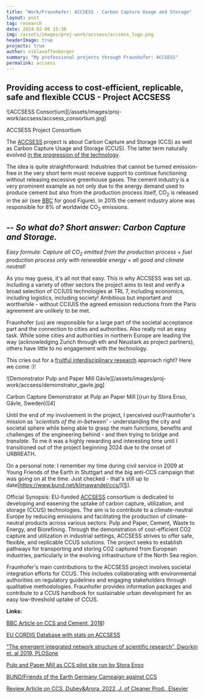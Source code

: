 ```yaml
---
title: "Work/Fraunhofer: ACCSESS - Carbon Capture Usage and Storage"
layout: post
tag: research
date: 2024-02-08 15:38
img: /assets/images/proj-work/accsess/accsess_logo.png
headerImage: true
projects: true
author: niklaseffenberger
summary: "My professional projects through Fraunhofer: ACCSESS"
permalink: accsess
---
```


## Providing access to cost-efficient, replicable, safe and flexible CCUS - Project ACCSESS

![ACCSESS Consortium][/assets/images/proj-work/accsess/accsess_consortium.jpg]
<figcaption class="caption">ACCSESS Project Consortium</figcaption>


The [ACCSESS][1] project is about Carbon Capture and Storage (CCS) as well as Carbon Capture Usage and Storage (CCUS). The latter term naturally evolved [in the progression of the technology][6].

The idea is quite straightforward: Industries that cannot be turned emission-free in the very short term  must receive support to continue functioning without releasing excessive greenhouse gases. The cement industry is a very prominent example as not only due to the energy demand used to produce cement but also from the production process itself, CO<sub>2</sub> is released in the air (see [BBC][0] for good Figure). In 2015 the cement industry alone was responsible for 8% of worldwide CO<sub>2</sub> emissions.

--
*So what do? Short answer: Carbon Capture and Storage.*
--

*Easy formula: Capture all CO<sub>2</sub> emitted from the production process + fuel production process only with renewable energy = all good and climate neutral!*

As you may guess, it's all not that easy. This is why ACCSESS was set up. Including a variety of other sectors the project aims to test and verify a broad selection of CC(U)S technologies at TRL 7, including economics, including logistics, including society! Ambitious but important and worthwhile - without CC(U)S the agreed emission reductions from the Paris agreement are unlikely to be met.

Fraunhofer (us) are responsible for a large part of the societal acceptance part and the connection to cities and authorities. Also really not an easy task. While some cities and authorities in northern Europe are leading the way (acknowledging Zurich through eth and Neustark as project partners), others have little to no engagement with the technology.

This cries out for a [fruitful interdisciplinary research][3] approach right? Here we come :)!

![Demonstrator Pulp and Paper Mill Gävle][/assets/images/proj-work/accsess/demonstrator_gavle.jpg]
<figcaption class="caption">Carbon Capture Demonstrator at Pulp an Paper Mill [(run by Stora Enso, Gävle, Sweden)][4]</figcaption>

Until the end of my involvement in the project, I perceived our/Fraunhofer's mission as *'scientists of the in-between'* - understanding the city and societal sphere while being able to grasp the main functions, benefits and challenges of the engineering behind -  and then trying to bridge and *translate*. To me it was a highly rewarding and interesting time until I transitioned out of the project beginning 2024 due to the onset of URBREATH.

On a personal note: I remember my time during civil service in 2009 at Young Friends of the Earth in Stuttgart and the big anti-CCS campaign that was going on at the time. Just checked - that's still up to date[https://www.bund.net/klimawandel/ccs/][5].

<div class="breaker"></div>

Official Synopsis: EU-funded [ACCSESS][1] consortium is dedicated to developing and easening the uptake of carbon capture, utilization, and storage (CCUS) technologies. The aim is to contribute to a climate-neutral Europe by reducing emissions and facilitating the production of climate-neutral products across various sectors: Pulp and Paper, Cement, Waste to Energy, and Biorefining. Through the demonstration of cost-efficient CO2 capture and utilization in industrial settings, ACCSESS strives to offer safe, flexible, and replicable CCUS solutions. The project seeks to establish pathways for transporting and storing CO2 captured from European industries, particularly in the evolving infrastructure of the North Sea region.

Fraunhofer's main contributions to the ACCSESS project involves societal integration efforts for CCUS. This includes collaborating with environmental authorities on regulatory guidelines and engaging stakeholders through qualitative methodologies. Fraunhofer provides information packages and contribute to a CCUS handbook for sustainable urban development for an easy low-threshold uptake of CCUS.

<div class="breaker"></div>

[0]: https://www.bbc.com/news/science-environment-46455844
[1]: https://cordis.europa.eu/project/id/101022487
[3]: https://journals.plos.org/plosone/article?id=10.1371/journal.pone.0216146
[4]: https://www.storaenso.com/en/about-stora-enso/stora-enso-locations/skutskar-mill
[5]: https://www.bund.net/klimawandel/ccs/
[6]: https://doi.org/10.1016/j.jclepro.2022.133932

**Links:**

[BBC Article on CCS and Cement, 2018](https://www.bbc.com/news/science-environment-46455844))

[EU CORDIS Database with stats on ACCSESS](https://cordis.europa.eu/project/id/101022487)

["The emergent integrated network structure of scientific research", Dworkin et. al 2019, PLOSone](https://journals.plos.org/plosone/article?id=10.1371/journal.pone.0216146)

[Pulp and Paper Mill as CCS pilot site run by Stora Enso](https://www.storaenso.com/en/about-stora-enso/stora-enso-locations/skutskar-mill)

[BUND/Friends of the Earth Germany Campaign against CCS](https://www.bund.net/klimawandel/ccs/)

[Review Article on CCS, Dubey&Arora, 2022, J. of Cleaner Prod., Elsevier](https://doi.org/10.1016/j.jclepro.2022.133932)
